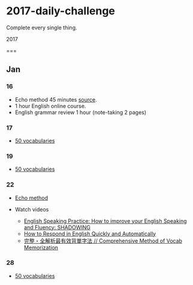 # 2017-daily-challenge

Complete every single thing.

2017

=== 
## Jan

### 16

* Echo method 45 minutes [source](https://tw.voicetube.com/videos/26644?mtc=diana_blog_34666).
* 1 hour English online course.
* English grammar review 1 hour (note-taking 2 pages)

### 17

* [50 vocabularies](https://quizlet.com/44799774/nawl-2-51-100-flash-cards/)

### 19

* [50 vocabularies](https://quizlet.com/44820585/nawl-3-101-150-flash-cards/)

### 22

* [Echo method](https://tw.voicetube.com/videos/26644?mtc=diana_blog_34666)

* Watch videos
    * [English Speaking Practice: How to improve your English Speaking and Fluency: SHADOWING
    ](https://www.youtube.com/watch?v=GVWFGIyNswI)
    * [How to Respond in English Quickly and Automatically](https://www.youtube.com/watch?v=eYfq4uuvLbQ)
    * [完整・全解析最有效背單字法 // Comprehensive Method of Vocab Memorization](https://www.youtube.com/watch?v=gkVpNq4-wqs)

### 28

* [50 vocabularies](https://quizlet.com/44835542/nawl-4-151-200-flash-cards/)

